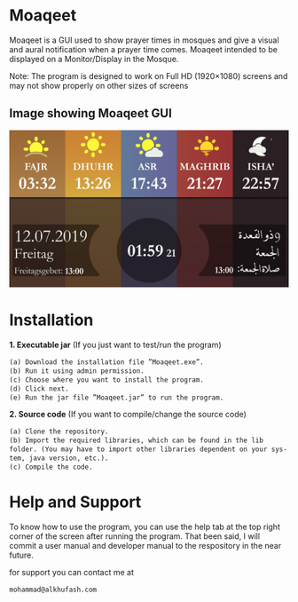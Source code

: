 # Moaqeet

Moaqeet is a GUI used to show prayer times in mosques and give a visual
and aural notification when a prayer time comes. Moaqeet intended to be
displayed on a Monitor/Display in the Mosque.

Note: The program is designed to work on Full HD (1920×1080)
screens and may not show properly on other sizes of screens

## Image showing Moaqeet GUI
![Image of Moaqeet GUI](https://github.com/mohfat96/Moaqeet/blob/master/docs/Moaqeet.jpg)

# Installation

**1. Executable jar** (If you just want to test/run the program)
```
(a) Download the installation file ”Moaqeet.exe”.
(b) Run it using admin permission.
(c) Choose where you want to install the program.
(d) Click next.
(e) Run the jar file ”Moaqeet.jar” to run the program.
```
**2. Source code**  (If you want to compile/change the source code)

```
(a) Clone the repository.
(b) Import the required libraries, which can be found in the lib folder. (You may have to import other libraries dependent on your sys-
tem, java version, etc.).
(c) Compile the code.
```

# Help and Support 
 To know how to use the program, you can use the help tab at the top right corner of the screen after running the program. 
 That been said, I will commit a user manual and developer manual to the respository in the near future.
 
 for support you can contact me at
 ```
 mohammad@alkhufash.com
 ```
